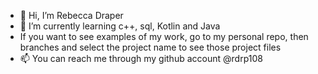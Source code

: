 - 👋 Hi, I’m Rebecca Draper
- 🌱 I’m currently learning c++, sql, Kotlin and Java
- If you want to see examples of my work, go to  my personal repo, then branches and select the project name to see those project files
- 📫 You can reach me through my github account @rdrp108

<!---
rdrp108/rdrp108 is a ✨ special ✨ repository because its `README.md` (this file) appears on your GitHub profile.
You can click the Preview link to take a look at your changes.
--->
